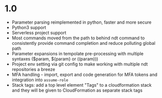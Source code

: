 # 1.0

* Parameter parsing reimplemented in python, faster and more secure
* Python3 support
* Serverless project support
* Most commands moved from the path to behind ndt command to consistently provide command completion and reduce polluting global path
* Parameter expansions in tempolate pre-processing with multiple syntaxes ($param, ${param} or ((param)))
* Project env setting via git config to make working with multiple ndt repositories a breeze
* MFA handling - import, export and code generation for MFA tokens and integration into `assume-role`
* Stack tags: add a top level element "Tags" to a cloudformation stack and they will be given to CloudFormation as separate stack tags
